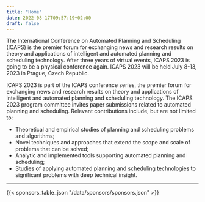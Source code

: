```yaml
---
title: "Home"
date: 2022-08-17T09:57:19+02:00
draft: false
---
```

The International Conference on Automated Planning and Scheduling (ICAPS) is the premier forum for exchanging news and research results on theory and applications of intelligent and automated planning and scheduling technology. After three years of virtual events, ICAPS 2023 is going to be a physical conference again.  ICAPS 2023 will be held July 8-13, 2023 in Prague, Czech Republic.

ICAPS 2023 is part of the ICAPS conference series, the premier forum for exchanging news and research results on theory and applications of intelligent and automated planning and scheduling technology. The ICAPS 2023 program committee invites paper submissions related to automated planning and scheduling. Relevant contributions include, but are not limited to:

- Theoretical and empirical studies of planning and scheduling problems and algorithms;
- Novel techniques and approaches that extend the scope and scale of problems that can be solved;
- Analytic and implemented tools supporting automated planning and scheduling; 
- Studies of applying automated planning and scheduling technologies to significant problems with deep technical insight.

---

{{< sponsors_table_json "/data/sponsors/sponsors.json" >}}
